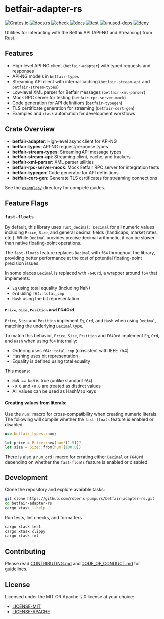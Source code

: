# betfair-adapter-rs

[![Crates.io](https://img.shields.io/crates/v/betfair-adapter.svg)](https://crates.io/crates/betfair-adapter) [![docs.rs](https://docs.rs/betfair-adapter/badge.svg)](https://docs.rs/betfair-adapter)
[![check](https://github.com/roberts-pumpurs/betfair-adapter-rs/actions/workflows/check.yaml/badge.svg)](https://github.com/roberts-pumpurs/betfair-adapter-rs/actions/workflows/check.yaml) [![docs](https://github.com/roberts-pumpurs/betfair-adapter-rs/actions/workflows/doc.yaml/badge.svg)](https://github.com/roberts-pumpurs/betfair-adapter-rs/actions/workflows/doc.yaml) [![test](https://github.com/roberts-pumpurs/betfair-adapter-rs/actions/workflows/test.yaml/badge.svg)](https://github.com/roberts-pumpurs/betfair-adapter-rs/actions/workflows/test.yaml) [![unused-deps](https://github.com/roberts-pumpurs/betfair-adapter-rs/actions/workflows/unused-deps.yaml/badge.svg)](https://github.com/roberts-pumpurs/betfair-adapter-rs/actions/workflows/unused-deps.yaml) [![deny](https://github.com/roberts-pumpurs/betfair-adapter-rs/actions/workflows/deny.yaml/badge.svg)](https://github.com/roberts-pumpurs/betfair-adapter-rs/actions/workflows/deny.yaml)

Utilities for interacting with the Betfair API (API‑NG and Streaming) from Rust.

## Features

- High‑level API‑NG client (`betfair-adapter`) with typed requests and responses
- API‑NG models in `betfair-types`
- Streaming API client with internal caching (`betfair-stream-api` and `betfair-stream-types`)
- Low‑level XML parser for Betfair messages (`betfair-xml-parser`)
- Mock RPC server for testing (`betfair-rpc-server-mock`)
- Code generation for API definitions (`betfair-typegen`)
- TLS certificate generation for streaming (`betfair-cert-gen`)
- Examples and `xtask` automation for development workflows

## Crate Overview

- **betfair-adapter**: High‑level async client for API‑NG
- **betfair-types**: API‑NG request/response types
- **betfair-stream-types**: Streaming API message types
- **betfair-stream-api**: Streaming client, cache, and trackers
- **betfair-xml-parser**: XML parser utilities
- **betfair-rpc-server-mock**: Mock Betfair RPC server for integration tests
- **betfair-typegen**: Code generator for API definitions
- **betfair-cert-gen**: Generate TLS certificates for streaming connections

See the [`examples/`](./examples) directory for complete guides.

## Feature Flags

### `fast-floats`

By default, this library uses `rust_decimal::Decimal` for all numeric values including `Price`, `Size`, and general decimal fields (handicaps, market rates, etc.). While `Decimal` provides precise decimal arithmetic, it can be slower than native floating-point operations.

The `fast-floats` feature replaces `Decimal` with `f64` throughout the library, providing better performance at the cost of potential floating-point precision issues.

In some places `Decimal` is replaced with `F64Ord`, a wrapper around `f64` that implements:
- `Eq` using total equality (including NaN)
- `Ord` using `f64::total_cmp`
- `Hash` using the bit representation


#### `Price`, `Size`, `Position` and F64Ord

`Price`, `Size` and `Position` implement `Eq`, `Ord`, and `Hash` when using `Decimal`, matching the underlying `Decimal` type.

To match this behavior, `Price`, `Size`, `Position` and `F64Ord` implement `Eq`, `Ord`, and `Hash` when using `f64` internally:
- Ordering uses `f64::total_cmp` (consistent with IEEE 754)
- Hashing uses bit representation
- Equality is defined using total equality

This means:
- `NaN == NaN` is true (unlike standard `f64`)
- `-0.0` and `+0.0` are treated as distinct values
- All values can be used as HashMap keys


#### Creating values from literals:

Use the `num!` macro for cross-compatibility when creating numeric literals. The following will compile whether the `fast-floats` feature is
enabled or disabled.

```rust
use betfair_types::num;

let price = Price::new(num!(1.5))?;
let size = Size::from(num!(100.0));
```

There is also a `num_ord!` macro for creating either `Decimal` or `F64Ord` depending on whether the `fast-floats` feature is enabled or disabled.

## Development

Clone the repository and explore available tasks:

```bash
git clone https://github.com/roberts-pumpurs/betfair-adapter-rs.git
cd betfair-adapter-rs
cargo xtask --help
```

Run tests, lint checks, and formatters:

```bash
cargo xtask test
cargo xtask clippy
cargo xtask fmt
```

## Contributing

Please read [CONTRIBUTING.md](CONTRIBUTING.md) and [CODE_OF_CONDUCT.md](CODE_OF_CONDUCT.md) for guidelines.

## License

Licensed under the MIT OR Apache-2.0 license at your choice:

- [LICENSE-MIT](./LILICENSE-MIT)
- [LICENSE-APACHE](./LICENSE-APACHE)
